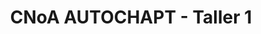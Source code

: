 ---
title: "CNoA AUTOCHAPT - Taller 1"
url: /abel-santamaria/cnoa-autochapt-taller-1/
shop: Autowerkstatt
---